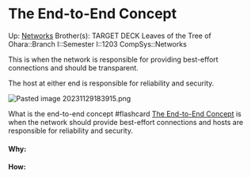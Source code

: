 # The End-to-End Concept

Up: [Networks](networks)
Brother(s):
TARGET DECK
Leaves of the Tree of Ohara::Branch I::Semester I::1203 CompSys::Networks

This is when the network is responsible for providing best-effort connections and should be transparent.

The host at either end is responsible for reliability and security.

![Pasted image 20231129183915.png](pasted_image_20231129183915.png)

What is the end-to-end concept #flashcard 
[The End-to-End Concept](the_end-to-end_concept) is when the network should provide best-effort connections and hosts are responsible for reliability and security.
<!--ID: 1701371422495-->


































#### Why:
#### How:









